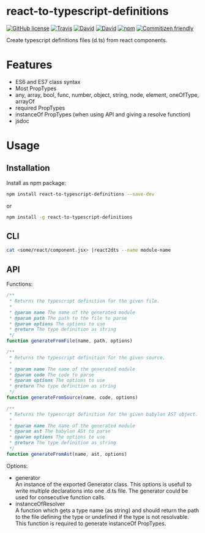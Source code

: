 # react-to-typescript-definitions

[![GitHub license](https://img.shields.io/github/license/KnisterPeter/react-to-typescript-definitions.svg)]()
[![Travis](https://img.shields.io/travis/KnisterPeter/react-to-typescript-definitions.svg)](https://travis-ci.org/KnisterPeter/react-to-typescript-definitions)
[![David](https://img.shields.io/david/KnisterPeter/react-to-typescript-definitions.svg)](https://david-dm.org/KnisterPeter/react-to-typescript-definitions)
[![David](https://img.shields.io/david/dev/KnisterPeter/react-to-typescript-definitions.svg)](https://david-dm.org/KnisterPeter/react-to-typescript-definitions#info=devDependencies&view=table)
[![npm](https://img.shields.io/npm/v/react-to-typescript-definitions.svg)](https://www.npmjs.com/package/react-to-typescript-definitions)
[![Commitizen friendly](https://img.shields.io/badge/commitizen-friendly-brightgreen.svg)](http://commitizen.github.io/cz-cli/)

Create typescript definitions files (d.ts) from react components.

# Features

* ES6 and ES7 class syntax
* Most PropTypes
 * any, array, bool, func, number, object, string, node, element, oneOfType, arrayOf
* required PropTypes
* instanceOf PropTypes (when using API and giving a resolve function)
* jsdoc

# Usage

## Installation
Install as npm package:

```sh
npm install react-to-typescript-definitions --save-dev
```
or
```sh
npm install -g react-to-typescript-definitions
```


## CLI

```sh
cat <some/react/component.jsx> |react2dts --name module-name
```

## API

Functions:
```js
/**
 * Returns the typescript definition for the given file.
 * 
 * @param name The name of the generated module
 * @param path The path to the file to parse
 * @param options The options to use
 * @return The type definition as string
 */
function generateFromFile(name, path, options)
```

```js
/**
 * Returns the typescript definition for the given source.
 * 
 * @param name The name of the generated module
 * @param code The code to parse
 * @param options The options to use
 * @return The type definition as string
 */
function generateFromSource(name, code, options)
```

```js
/**
 * Returns the typescript definition for the given babylon AST object.
 * 
 * @param name The name of the generated module
 * @param ast The babylon ASt to parse
 * @param options The options to use
 * @return The type definition as string
 */
function generateFromAst(name, ast, options)
``` 

Options:
* generator  
  An instance of the exported Generator class. This options is usefull to write
  multiple declarations into one .d.ts file. The generator could be used
  for consecutive function calls.
* instanceOfResolver  
  A function which gets a type name (as string) and should return the path
  to the file defining the type or undefined if the type is not resolvable.
  This function is required to generate instanceOf PropTypes.
